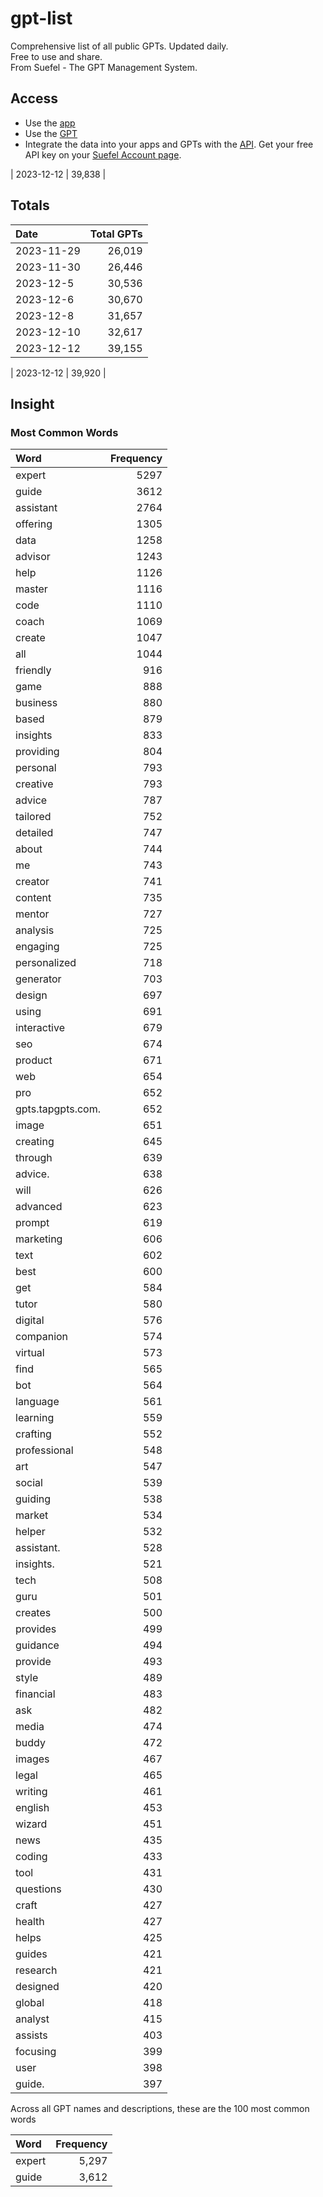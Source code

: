 # gpt-list
Comprehensive list of all public GPTs. Updated daily.  
Free to use and share.  
From Suefel - The GPT Management System.

## Access
- Use the [app](https://suefel.com/gpts)
- Use the [GPT](https://chatg.pt/gpt-search)
- Integrate the data into your apps and GPTs with the [API](https://gpt-search-za6rvhzkqa-uc.a.run.app/). Get your free API key on your [Suefel Account page](https://suefel.com/account).

| 2023-12-12 |  39,838 |
## Totals

| Date                  |   Total GPTs  |
|:----------------------|--------------:|
| 2023-11-29            |      26,019   |
| 2023-11-30            |      26,446   |
| 2023-12-5             |      30,536   |
| 2023-12-6             |      30,670   |
| 2023-12-8             |      31,657   |
| 2023-12-10            |      32,617   |
| 2023-12-12 |  39,155 |

| 2023-12-12 |  39,920 |
## Insight

### Most Common Words

| Word | Frequency |
|:------|----------:|
| expert |  5297 |
| guide |  3612 |
| assistant |  2764 |
| offering |  1305 |
| data |  1258 |
| advisor |  1243 |
| help |  1126 |
| master |  1116 |
| code |  1110 |
| coach |  1069 |
| create |  1047 |
| all |  1044 |
| friendly |  916 |
| game |  888 |
| business |  880 |
| based |  879 |
| insights |  833 |
| providing |  804 |
| personal |  793 |
| creative |  793 |
| advice |  787 |
| tailored |  752 |
| detailed |  747 |
| about |  744 |
| me |  743 |
| creator |  741 |
| content |  735 |
| mentor |  727 |
| analysis |  725 |
| engaging |  725 |
| personalized |  718 |
| generator |  703 |
| design |  697 |
| using |  691 |
| interactive |  679 |
| seo |  674 |
| product |  671 |
| web |  654 |
| pro |  652 |
| gpts.tapgpts.com. |  652 |
| image |  651 |
| creating |  645 |
| through |  639 |
| advice. |  638 |
| will |  626 |
| advanced |  623 |
| prompt |  619 |
| marketing |  606 |
| text |  602 |
| best |  600 |
| get |  584 |
| tutor |  580 |
| digital |  576 |
| companion |  574 |
| virtual |  573 |
| find |  565 |
| bot |  564 |
| language |  561 |
| learning |  559 |
| crafting |  552 |
| professional |  548 |
| art |  547 |
| social |  539 |
| guiding |  538 |
| market |  534 |
| helper |  532 |
| assistant. |  528 |
| insights. |  521 |
| tech |  508 |
| guru |  501 |
| creates |  500 |
| provides |  499 |
| guidance |  494 |
| provide |  493 |
| style |  489 |
| financial |  483 |
| ask |  482 |
| media |  474 |
| buddy |  472 |
| images |  467 |
| legal |  465 |
| writing |  461 |
| english |  453 |
| wizard |  451 |
| news |  435 |
| coding |  433 |
| tool |  431 |
| questions |  430 |
| craft |  427 |
| health |  427 |
| helps |  425 |
| guides |  421 |
| research |  421 |
| designed |  420 |
| global |  418 |
| analyst |  415 |
| assists |  403 |
| focusing |  399 |
| user |  398 |
| guide. |  397 |### Most Common Words
Across all GPT names and descriptions, these are the 100 most common words

| Word                  |   Frequency   |
|:----------------------|--------------:|
| expert            |      5,297   |
| guide            |      3,612   |

